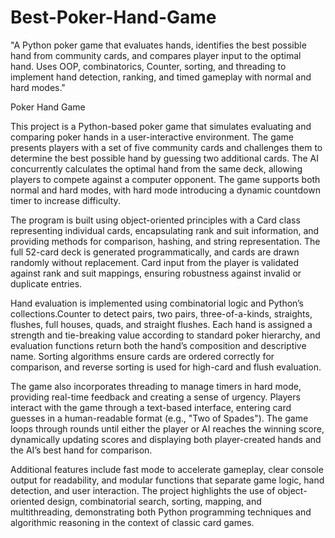 # Best-Poker-Hand-Game
"A Python poker game that evaluates hands, identifies the best possible hand from community cards, and compares player input to the optimal hand. Uses OOP, combinatorics, Counter, sorting, and threading to implement hand detection, ranking, and timed gameplay with normal and hard modes."

Poker Hand Game

This project is a Python-based poker game that simulates evaluating and comparing poker hands in a user-interactive environment. The game presents players with a set of five community cards and challenges them to determine the best possible hand by guessing two additional cards. The AI concurrently calculates the optimal hand from the same deck, allowing players to compete against a computer opponent. The game supports both normal and hard modes, with hard mode introducing a dynamic countdown timer to increase difficulty.

The program is built using object-oriented principles with a Card class representing individual cards, encapsulating rank and suit information, and providing methods for comparison, hashing, and string representation. The full 52-card deck is generated programmatically, and cards are drawn randomly without replacement. Card input from the player is validated against rank and suit mappings, ensuring robustness against invalid or duplicate entries.

Hand evaluation is implemented using combinatorial logic and Python’s collections.Counter to detect pairs, two pairs, three-of-a-kinds, straights, flushes, full houses, quads, and straight flushes. Each hand is assigned a strength and tie-breaking value according to standard poker hierarchy, and evaluation functions return both the hand’s composition and descriptive name. Sorting algorithms ensure cards are ordered correctly for comparison, and reverse sorting is used for high-card and flush evaluation.

The game also incorporates threading to manage timers in hard mode, providing real-time feedback and creating a sense of urgency. Players interact with the game through a text-based interface, entering card guesses in a human-readable format (e.g., "Two of Spades"). The game loops through rounds until either the player or AI reaches the winning score, dynamically updating scores and displaying both player-created hands and the AI’s best hand for comparison.

Additional features include fast mode to accelerate gameplay, clear console output for readability, and modular functions that separate game logic, hand detection, and user interaction. The project highlights the use of object-oriented design, combinatorial search, sorting, mapping, and multithreading, demonstrating both Python programming techniques and algorithmic reasoning in the context of classic card games.
